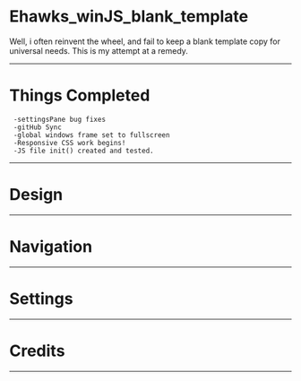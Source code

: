 # Ehawks_winJS_blank_template
Well, i often reinvent the wheel, and fail to keep a blank template copy for universal needs.  This is my attempt at a remedy.
________________

# Things Completed
     -settingsPane bug fixes
     -gitHub Sync
     -global windows frame set to fullscreen
     -Responsive CSS work begins!
     -JS file init() created and tested.
________________

# Design
________________

# Navigation
________________

# Settings
________________

# Credits
________________
